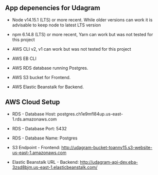 ## App depenencies for Udagram

- Node v14.15.1 (LTS) or more recent. While older versions can work it is advisable to keep node to latest LTS version

- npm 6.14.8 (LTS) or more recent, Yarn can work but was not tested for this project

- AWS CLI v2, v1 can work but was not tested for this project

- AWS EB CLI

- AWS RDS database running Postgres.

- AWS S3 bucket for Frontend.

- AWS Elastic Beanstalk for Backend.

## AWS Cloud Setup

- RDS - Database Host: postgres.ch1e9mfl84up.us-east-1.rds.amazonaws.com

- RDS - Database Port: 5432

- RDS - Database Name: Postgres

- S3 Endpoint - Frontend: http://udagram-bucket-toannv15.s3-website-us-east-1.amazonaws.com

- Elastic Beanstalk URL - Backend: http://udagram-api-dev.eba-3zsd8bjm.us-east-1.elasticbeanstalk.com/
